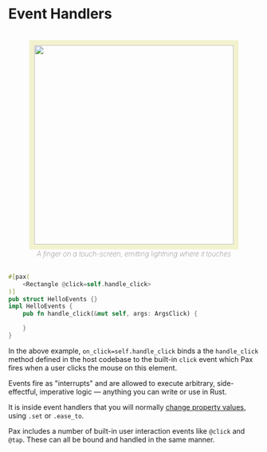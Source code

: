 # Event Handlers

<div style="text-align: center; font-style: italic; font-weight: 100;">
    <br />
    <img style="width: 400px; border: 10px solid rgb(242,242,207);" src="./DALL·E finger on a touch-screen emitting lightning where it touches.png" />
    <br />
    A finger on a touch-screen, emitting lightning where it touches
    <br />
    <br />
</div>

```rust
#[pax(
    <Rectangle @click=self.handle_click>
)]
pub struct HelloEvents {}
impl HelloEvents {
    pub fn handle_click(&mut self, args: ArgsClick) {

    }
}

```

In the above example, `on_click=self.handle_click` binds a the `handle_click` method defined in the host codebase to the built-in `click` event which Pax fires when a user clicks the mouse on this element.

Events fire as "interrupts" and are allowed to execute arbitrary, side-effectful, imperative logic — anything you can write or use in Rust.

It is inside event handlers that you will normally [change property values](./start-key-concepts-properties-settings.md#settings-at-runtime), using `.set` or `.ease_to`.

Pax includes a number of built-in user interaction events like `@click` and `@tap`.  These can all be bound and handled in the same manner.




<!-- TODO: describe how to create & bind custom events -->

